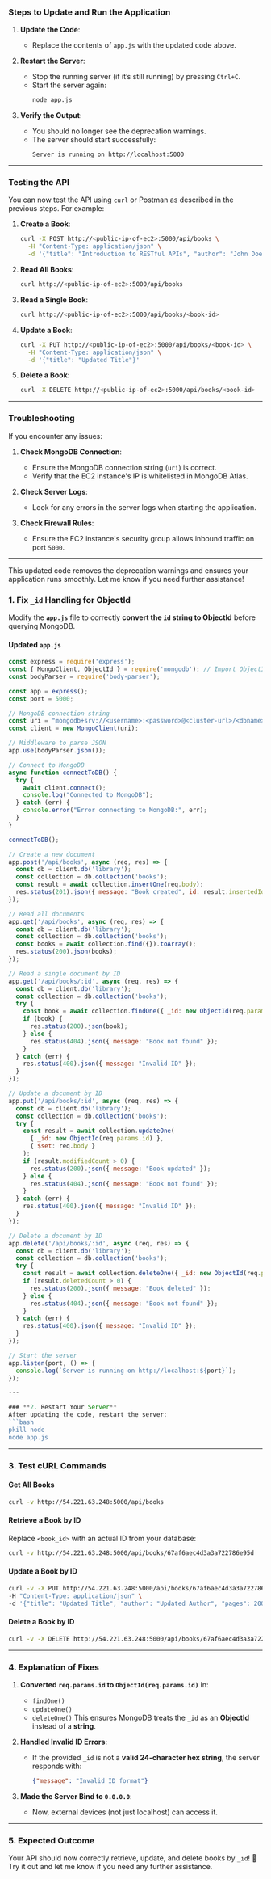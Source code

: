 

### Steps to Update and Run the Application

1. **Update the Code**:
   - Replace the contents of `app.js` with the updated code above.

2. **Restart the Server**:
   - Stop the running server (if it’s still running) by pressing `Ctrl+C`.
   - Start the server again:
     ```bash
     node app.js
     ```

3. **Verify the Output**:
   - You should no longer see the deprecation warnings.
   - The server should start successfully:
     ```
     Server is running on http://localhost:5000
     ```

---

### Testing the API

You can now test the API using `curl` or Postman as described in the previous steps. For example:

1. **Create a Book**:
   ```bash
   curl -X POST http://<public-ip-of-ec2>:5000/api/books \
     -H "Content-Type: application/json" \
     -d '{"title": "Introduction to RESTful APIs", "author": "John Doe", "pages": 120}'
   ```

2. **Read All Books**:
   ```bash
   curl http://<public-ip-of-ec2>:5000/api/books
   ```

3. **Read a Single Book**:
   ```bash
   curl http://<public-ip-of-ec2>:5000/api/books/<book-id>
   ```

4. **Update a Book**:
   ```bash
   curl -X PUT http://<public-ip-of-ec2>:5000/api/books/<book-id> \
     -H "Content-Type: application/json" \
     -d '{"title": "Updated Title"}'
   ```

5. **Delete a Book**:
   ```bash
   curl -X DELETE http://<public-ip-of-ec2>:5000/api/books/<book-id>
   ```

---

### Troubleshooting

If you encounter any issues:
1. **Check MongoDB Connection**:
   - Ensure the MongoDB connection string (`uri`) is correct.
   - Verify that the EC2 instance's IP is whitelisted in MongoDB Atlas.

2. **Check Server Logs**:
   - Look for any errors in the server logs when starting the application.

3. **Check Firewall Rules**:
   - Ensure the EC2 instance's security group allows inbound traffic on port `5000`.

---

This updated code removes the deprecation warnings and ensures your application runs smoothly. Let me know if you need further assistance!


### **1. Fix `_id` Handling for ObjectId**
Modify the **`app.js`** file to correctly **convert the `id` string to ObjectId** before querying MongoDB.

#### **Updated `app.js`**
```javascript
const express = require('express');
const { MongoClient, ObjectId } = require('mongodb'); // Import ObjectId
const bodyParser = require('body-parser');

const app = express();
const port = 5000;

// MongoDB connection string
const uri = "mongodb+srv://<username>:<password>@<cluster-url>/<dbname>?retryWrites=true&w=majority";
const client = new MongoClient(uri);

// Middleware to parse JSON
app.use(bodyParser.json());

// Connect to MongoDB
async function connectToDB() {
  try {
    await client.connect();
    console.log("Connected to MongoDB");
  } catch (err) {
    console.error("Error connecting to MongoDB:", err);
  }
}

connectToDB();

// Create a new document
app.post('/api/books', async (req, res) => {
  const db = client.db('library');
  const collection = db.collection('books');
  const result = await collection.insertOne(req.body);
  res.status(201).json({ message: "Book created", id: result.insertedId });
});

// Read all documents
app.get('/api/books', async (req, res) => {
  const db = client.db('library');
  const collection = db.collection('books');
  const books = await collection.find({}).toArray();
  res.status(200).json(books);
});

// Read a single document by ID
app.get('/api/books/:id', async (req, res) => {
  const db = client.db('library');
  const collection = db.collection('books');
  try {
    const book = await collection.findOne({ _id: new ObjectId(req.params.id) });
    if (book) {
      res.status(200).json(book);
    } else {
      res.status(404).json({ message: "Book not found" });
    }
  } catch (err) {
    res.status(400).json({ message: "Invalid ID" });
  }
});

// Update a document by ID
app.put('/api/books/:id', async (req, res) => {
  const db = client.db('library');
  const collection = db.collection('books');
  try {
    const result = await collection.updateOne(
      { _id: new ObjectId(req.params.id) },
      { $set: req.body }
    );
    if (result.modifiedCount > 0) {
      res.status(200).json({ message: "Book updated" });
    } else {
      res.status(404).json({ message: "Book not found" });
    }
  } catch (err) {
    res.status(400).json({ message: "Invalid ID" });
  }
});

// Delete a document by ID
app.delete('/api/books/:id', async (req, res) => {
  const db = client.db('library');
  const collection = db.collection('books');
  try {
    const result = await collection.deleteOne({ _id: new ObjectId(req.params.id) });
    if (result.deletedCount > 0) {
      res.status(200).json({ message: "Book deleted" });
    } else {
      res.status(404).json({ message: "Book not found" });
    }
  } catch (err) {
    res.status(400).json({ message: "Invalid ID" });
  }
});

// Start the server
app.listen(port, () => {
  console.log(`Server is running on http://localhost:${port}`);
});

---

### **2. Restart Your Server**
After updating the code, restart the server:
```bash
pkill node
node app.js
```

---

### **3. Test cURL Commands**

#### **Get All Books**
```bash
curl -v http://54.221.63.248:5000/api/books
```

#### **Retrieve a Book by ID**
Replace `<book_id>` with an actual ID from your database:
```bash
curl -v http://54.221.63.248:5000/api/books/67af6aec4d3a3a722786e95d
```

#### **Update a Book by ID**
```bash
curl -v -X PUT http://54.221.63.248:5000/api/books/67af6aec4d3a3a722786e95d \
-H "Content-Type: application/json" \
-d '{"title": "Updated Title", "author": "Updated Author", "pages": 200}'
```

#### **Delete a Book by ID**
```bash
curl -v -X DELETE http://54.221.63.248:5000/api/books/67af6aec4d3a3a722786e95d
```

---

### **4. Explanation of Fixes**
1. **Converted `req.params.id` to `ObjectId(req.params.id)`** in:
   - `findOne()`
   - `updateOne()`
   - `deleteOne()`
   This ensures MongoDB treats the `_id` as an **ObjectId** instead of a **string**.

2. **Handled Invalid ID Errors**:
   - If the provided `_id` is not a **valid 24-character hex string**, the server responds with:
     ```json
     {"message": "Invalid ID format"}
     ```

3. **Made the Server Bind to `0.0.0.0`**:
   - Now, external devices (not just localhost) can access it.

---

### **5. Expected Outcome**
Your API should now correctly retrieve, update, and delete books by `_id`! 🚀 Try it out and let me know if you need any further assistance.
